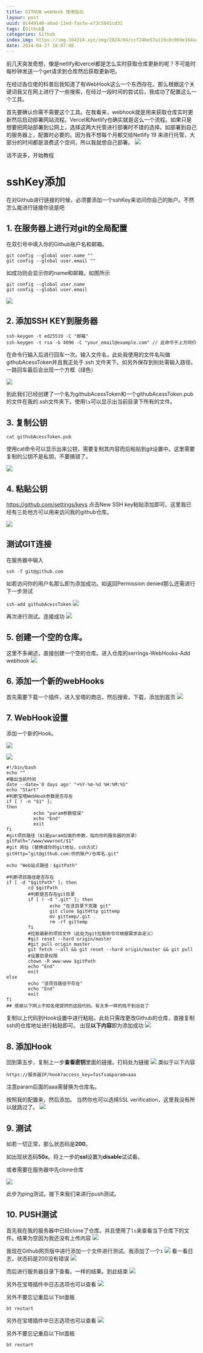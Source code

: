 ```yaml
---
title: GITHUB webHook 使用指北
layour: post
uuid: 0c449140-a0ad-11ed-fasfw-e73c5841cd31
tags: [Github]
categories: Github
index_img: https://img.164314.xyz/img/2024/04/ccf246e57a119c8c069e164a416e9487.png
date: 2024-04-27 18:07:08
---
```


前几天突发奇想，像是netlify和vercel都是怎么实时获取仓库更新的呢？不可能时每秒钟发送一个get请求到仓库然后获取更新吧。

在经过各位佬的科普后我知道了有WebHook这么一个东西存在。那么根据这个关键词我又在网上进行了一些搜索，在经过一段时间的尝试后，我成功了配置这么一个工具。

首先要确认你需不需要这个工具。在我看来，webhook就是用来获取仓库实时更新然后启动部署网站流程。Vercel和Netlify也确实就是这么一个流程。如果只是想要把网站部署到公网上，选择这两大托管进行部署时不错的选择。如部署到自己的服务器上，配置时必要的。因为我不想每个月都交给Netlify 19 来进行托管，大部分的时间都是浪费这个空间，所以我就想自己部署。
![](https://img.164314.xyz/img/2024/04/73146e52e5a1acdd916837b7dbe85a7c.png)

话不说多，开始教程

# sshKey添加

在对Github进行链接的时候，必须要添加一个sshKey来访问你自己的账户。不然怎么能进行链接你说是吧

## 1.  在服务器上进行对git的全局配置
在双引号中填入你的Github账户名和邮箱。
```
git config --global user.name ""
git config --global user.email ""
```
如成功则会显示你的name和邮箱，如图所示
```
git config --global user.name
git config --global user.email
```
![](https://img.164314.xyz/img/2024/04/0d8177e0acea79bbd9f802600060fc90.png)

## 2. 添加SSH KEY到服务器

```
ssh-keygen -t ed25519 -C "邮箱"
ssh-keygen -t rsa -b 4096 -C "your_email@example.com" // 此命令于上方同价
```
在命令行输入后进行回车一次。输入文件名，此处我使用的文件名叫做githubAcessToken并且我正处于.ssh 文件夹下。如另外保存到别处需输入路径。一路回车最后会出现一个方框（绿色）

![](https://img.164314.xyz/img/2024/04/e17ade635b92c1f38843e488b7959eef.png)

到此我们已经创建了一个名为githubAcessToken和一个githubAcessToken.pub的文件在我的.ssh文件夹下。使用`ls`可以显示出当前目录下所有的文件。

## 3. 复制公钥

`cat githubAcessToken.pub`

使用cat命令可以显示出来公钥，需要复制其内容而后粘贴到git设置中。这里需要复制的公钥不是私钥，不要搞错了。

![](https://img.164314.xyz/img/2024/04/d9277ae1917e9027671a826929f0cb2a.png)

## 4. 粘贴公钥
https://github.com/settings/keys
点击New SSH key粘贴添加即可。这里我已经有三处地方可以用来访问我的github仓库。

![](https://img.164314.xyz/img/2024/04/ccf246e57a119c8c069e164a416e9487.png)

## 测试GIT连接

在服务器中输入
```
ssh -T git@github.com
```
如若访问你的用户名那么即为添加成功。如返回Permission denied那么还需进行下一步测试

`ssh-add githubAcessToken`
![](https://img.164314.xyz/img/2024/04/f6e9fa54ce71f0f66792eca3274bab50.png)

再次进行测试。连接成功
![](https://img.164314.xyz/img/2024/04/83dd4031b1820305c687cc4b1dcb5ef0.png)

## 5. 创建一个空的仓库。

这里不多阐述，直接创建一个空的仓库。进入仓库的serrings-WebHooks-Add webhook
![](https://img.164314.xyz/img/2024/04/83dd4031b1820305c687cc4b1dcb5ef0.png)

## 6. 添加一个新的webHooks

首先需要下载一个插件，进入宝塔的商店，然后搜索，下载，添加到首页
![](https://img.164314.xyz/img/2024/04/a8a5d31c52f0e02703d4af3df33eb295.png)

## 7. WebHook设置

添加一个新的Hook。


![](https://img.164314.xyz/img/2024/04/b10d6809dc72b8732e6e7a64b0e69d6a.png)

![](https://img.164314.xyz/img/2024/04/070e7686ab9a1d57e035e36febcc8fb2.png)

```
#!/bin/bash
echo ""
#输出当前时间
date --date='0 days ago' "+%Y-%m-%d %H:%M:%S"
echo "Start"
#判断宝塔WebHook参数是否存在
if [ ! -n "$1" ];
then 
          echo "param参数错误"
          echo "End"
          exit
fi
#git项目路径（$1是param后面的参数，指向你的服务器的目录）
gitPath="/www/wwwroot/$1"
#git 网址 (替换成你的git地址，ssh方式)
gitHttp="git@github.com:你的账户/仓库名.git"
 
echo "Web站点路径：$gitPath"
 
#判断项目路径是否存在
if [ -d "$gitPath" ]; then
        cd $gitPath
        #判断是否存在git目录
        if [ ! -d ".git" ]; then
                echo "在该目录下克隆 git"
                git clone $gitHttp gittemp
                mv gittemp/.git .
                rm -rf gittemp
        fi
        #拉取最新的项目文件（此处为git拉取命令可根据需求自定义）
        #git reset --hard origin/master
        #git pull origin master
        git fetch --all && git reset --hard origin/master && git pull
        #设置目录权限
        chown -R www:www $gitPath
        echo "End"
        exit
else
        echo "该项目路径不存在"
        echo "End"
        exit
fi
## 感谢以下网上不知名佬提供的这段代码。有太多一样的找不到出处了
```

复制以上代码到Hook设置中进行粘贴，此处只需改更改Github的仓库，直接复制ssh的仓库地址进行粘贴即可。
出现**以下内容**即为添加成功
![](https://img.164314.xyz/img/2024/04/177d6cb1435bbc1c03e79babc9292346.png)


## 8. 添加Hook

回到第五步，复制上一步**查看密钥**里面的链接。打码处为链接
![](https://img.164314.xyz/img/2024/04/177d6cb1435bbc1c03e79babc9292346.png)
类似于以下内容
```
https://服务器IP/hook?access_key=fasfsa&param=aaa
```
注意param后面的aaa需替换为仓库名。

按照我的配置来，然后添加。
当然你也可以选择SSL verification，这里我没有所以就跳过了。
![](https://img.164314.xyz/img/2024/04/a2c061fc06f591a69f36371cb6a6ecd6.png)
 
## 9. 测试

如若一切正常，那么状态码是**200**。

如出现状态码**50x**。将上一步的**ssl**设置为**disable**试试看。

或者需要在服务器中先clone仓库

![](https://img.164314.xyz/img/2024/04/a25a3a2e3ec150c7189dc8950b1e449c.png)

此步为ping测试。接下来我们来进行push测试。

## 10. PUSH测试

首先我在我的服务器中已经clone了仓库。并且使用了`ls`来查看当下仓库下的文件。结果为空因为我还没有上传内容
![](https://img.164314.xyz/img/2024/04/9a58ebb795d157d471bb20e1afd7819f.png)

我现在Github网页版中进行添加一个文件进行测试。我添加了一个`1`
![](https://img.164314.xyz/img/2024/04/f92da9bbeb3d52891a73e48bacd5286e.png)
看一看日志，状态码是200没有错误
![](https://img.164314.xyz/img/2024/04/2994dc5d590713e9b9d685f1391b438b.png)

而后进行服务器目录下查看。一样的结果。到此结束
![](https://img.164314.xyz/img/2024/04/c58a31ed3fcf7664883a5e587453d97f.png)

另外在宝塔插件中日志选项也可以查看
![](https://img.164314.xyz/img/2024/04/5a21d28973bfe3f9e23e81b1afa1d219.png)

另外不要忘记重启以下bt面板

`bt restart`

另外在宝塔插件中日志选项也可以查看
![](https://img.164314.xyz/img/2024/04/5a21d28973bfe3f9e23e81b1afa1d219.png)

另外不要忘记重启以下bt面板

`bt restart`

